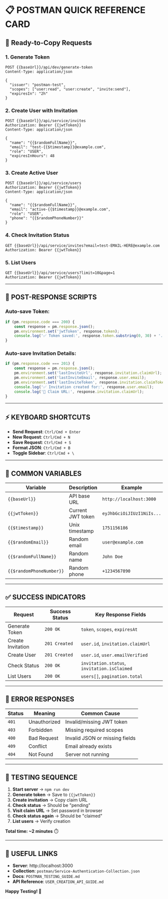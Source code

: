 # 📋 **POSTMAN QUICK REFERENCE CARD**

## **🚀 Ready-to-Copy Requests**

### **1. Generate Token**
```
POST {{baseUrl}}/api/dev/generate-token
Content-Type: application/json

{
  "issuer": "postman-test",
  "scopes": ["user:read", "user:create", "invite:send"],
  "expiresIn": "2h"
}
```

### **2. Create User with Invitation**
```
POST {{baseUrl}}/api/service/invites
Authorization: Bearer {{jwtToken}}
Content-Type: application/json

{
  "name": "{{$randomFullName}}",
  "email": "test-{{$timestamp}}@example.com",
  "role": "USER",
  "expiresInHours": 48
}
```

### **3. Create Active User**
```
POST {{baseUrl}}/api/service/users
Authorization: Bearer {{jwtToken}}
Content-Type: application/json

{
  "name": "{{$randomFullName}}",
  "email": "active-{{$timestamp}}@example.com",
  "role": "USER",
  "phone": "{{$randomPhoneNumber}}"
}
```

### **4. Check Invitation Status**
```
GET {{baseUrl}}/api/service/invites?email=test-EMAIL-HERE@example.com
Authorization: Bearer {{jwtToken}}
```

### **5. List Users**
```
GET {{baseUrl}}/api/service/users?limit=10&page=1
Authorization: Bearer {{jwtToken}}
```

---

## **🎯 POST-RESPONSE SCRIPTS**

### **Auto-save Token:**
```javascript
if (pm.response.code === 200) {
    const response = pm.response.json();
    pm.environment.set('jwtToken', response.token);
    console.log('✅ Token saved:', response.token.substring(0, 30) + '...');
}
```

### **Auto-save Invitation Details:**
```javascript
if (pm.response.code === 201) {
    const response = pm.response.json();
    pm.environment.set('lastInviteUrl', response.invitation.claimUrl);
    pm.environment.set('lastInviteEmail', response.user.email);
    pm.environment.set('lastInviteToken', response.invitation.claimToken);
    console.log('✅ Invitation created for:', response.user.email);
    console.log('🔗 Claim URL:', response.invitation.claimUrl);
}
```

---

## **⚡ KEYBOARD SHORTCUTS**

- **Send Request**: `Ctrl/Cmd + Enter`
- **New Request**: `Ctrl/Cmd + N`
- **Save Request**: `Ctrl/Cmd + S`
- **Format JSON**: `Ctrl/Cmd + B`
- **Toggle Sidebar**: `Ctrl/Cmd + \`

---

## **🔧 COMMON VARIABLES**

| Variable | Description | Example |
|----------|-------------|---------|
| `{{baseUrl}}` | API base URL | `http://localhost:3000` |
| `{{jwtToken}}` | Current JWT token | `eyJhbGciOiJIUzI1NiIs...` |
| `{{$timestamp}}` | Unix timestamp | `1751156186` |
| `{{$randomEmail}}` | Random email | `user@example.com` |
| `{{$randomFullName}}` | Random name | `John Doe` |
| `{{$randomPhoneNumber}}` | Random phone | `+1234567890` |

---

## **✅ SUCCESS INDICATORS**

| Request | Success Status | Key Response Fields |
|---------|----------------|---------------------|
| Generate Token | `200 OK` | `token`, `scopes`, `expiresAt` |
| Create Invitation | `201 Created` | `user.id`, `invitation.claimUrl` |
| Create User | `201 Created` | `user.id`, `user.emailVerified` |
| Check Status | `200 OK` | `invitation.status`, `invitation.isClaimed` |
| List Users | `200 OK` | `users[]`, `pagination.total` |

---

## **🚨 ERROR RESPONSES**

| Status | Meaning | Common Cause |
|--------|---------|--------------|
| `401` | Unauthorized | Invalid/missing JWT token |
| `403` | Forbidden | Missing required scopes |
| `400` | Bad Request | Invalid JSON or missing fields |
| `409` | Conflict | Email already exists |
| `404` | Not Found | Server not running |

---

## **🎯 TESTING SEQUENCE**

1. **Start server** → `npm run dev`
2. **Generate token** → Save to `{{jwtToken}}`
3. **Create invitation** → Copy claim URL
4. **Check status** → Should be "pending"
5. **Visit claim URL** → Set password in browser
6. **Check status again** → Should be "claimed"
7. **List users** → Verify creation

**Total time: ~2 minutes** ⏱️

---

## **🔗 USEFUL LINKS**

- **Server**: http://localhost:3000
- **Collection**: `postman/Service-Authentication-Collection.json`
- **Docs**: `POSTMAN_TESTING_GUIDE.md`
- **API Reference**: `USER_CREATION_API_GUIDE.md`

**Happy Testing! 🚀**
